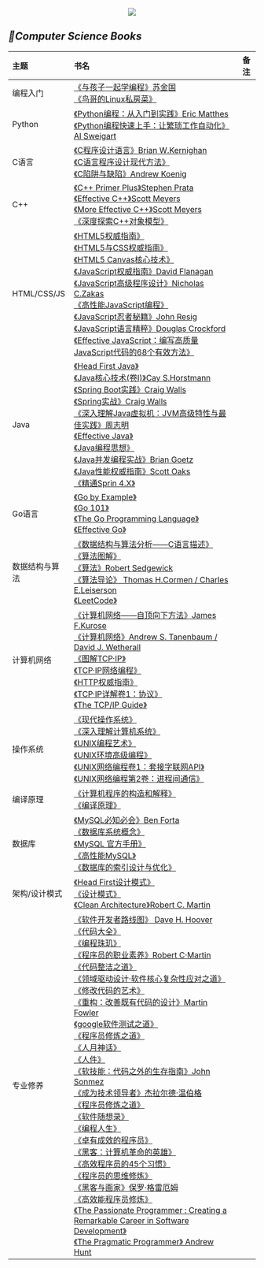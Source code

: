   
<p align='center'>
<img src='https://upload-images.jianshu.io/upload_images/4164292-51be128073b71516.jpg?imageMogr2/auto-orient/strip%7CimageView2/2/w/1240'>
</p>

## *📖Computer Science Books*

|主题|书名|备注|
|:---|:--|:---:
|编程入门|[《与孩子一起学编程》苏金国]()<br>[《鸟哥的Linux私房菜》]()<br>|
|Python|[《Python编程：从入门到实践》Eric Matthes]()<br>[《Python编程快速上手：让繁琐工作自动化》AI Sweigart]()<br>|
|C语言|[《C程序设计语言》Brian W.Kernighan]()<br>[《C语言程序设计现代方法》]()<br>[《C陷阱与缺陷》Andrew Koenig]()<br>|
|C++|[《C++ Primer Plus》Stephen Prata]()<br>[《Effective C++》Scott Meyers]()<br>[《More Effective C++》Scott Meyers]()<br>[《深度探索C++对象模型》]()<br>|
|HTML/CSS/JS|[《HTML5权威指南》]()<br>[《HTML5与CSS权威指南》]()<br>[《HTML5 Canvas核心技术》]()<br>[《JavaScript权威指南》David Flanagan]()<br>[《JavaScript高级程序设计》Nicholas C.Zakas]()<br>[《高性能JavaScript编程》]()<br>[《JavaScript忍者秘籍》John Resig]()<br>[《JavaScript语言精粹》Douglas Crockford]()<br>[《Effective JavaScript：编写高质量JavaScript代码的68个有效方法》]()<br>|
|Java|[《Head First Java》]()<br>[《Java核心技术(卷I)》Cay S.Horstmann]()<br>[《Spring Boot实践》Craig Walls]()<br>[《Spring实战》Craig Walls]()<br>[《深入理解Java虚拟机：JVM高级特性与最佳实践》周志明]()<br>[《Effective Java》]()<br>[《Java编程思想》]()<br>[《Java并发编程实战》Brian Goetz]()<br>[《Java性能权威指南》Scott Oaks]()<br>[《精通Sprin 4.X》]()<br>|
|Go语言|[《Go by Example》](https://gobyexample.com)<br>[《Go 101》](https://go101.org/article/101.html)<br>[《The Go Programming Language》](https://book.douban.com/subject/26337545/)<br>[《Effective Go》](https://golang.org/doc/effective_go.html)<br>|
|数据结构与算法|[《数据结构与算法分析——C语言描述》]()<br>[《算法图解》]()<br>[《算法》Robert Sedgewick]()<br>[《算法导论》 Thomas H.Cormen / Charles E.Leiserson]()<br>[《LeetCode》](https://leetcode.com)<br>|
|计算机网络|[《计算机网络——自顶向下方法》James F.Kurose]()<br>[《计算机网络》Andrew S. Tanenbaum / David J. Wetherall ]()<br>[《图解TCP·IP》]()<br>[《TCP·IP网络编程》]()<br>[《HTTP权威指南》]()<br>[《TCP·IP详解卷1：协议》]()<br>[《The TCP/IP Guide》](http://www.tcpipguide.com/free/index.htm)<br>|
|操作系统|[《现代操作系统》]()<br>[《深入理解计算机系统》]()<br>[《UNIX编程艺术》]()<br>[《UNIX环境高级编程》]()<br>[《UNIX网络编程卷1：套接字联网API》]()<br>[《UNIX网络编程第2卷：进程间通信》]()<br>|
|编译原理|[《计算机程序的构造和解释》]()<br>[《编译原理》]()<br>|
|数据库|[《MySQL必知必会》Ben Forta]()<br>[《数据库系统概念》]()<br>[《MySQL 官方手册》](https://dev.mysql.com/doc/)<br>[《高性能MySQL》](https://book.douban.com/subject/23008813/)<br>[《数据库的索引设计与优化》]()<br>|
|架构/设计模式|[《Head First设计模式》]()<br>[《设计模式》]()<br>[《Clean Architecture》Robert C. Martin]()<br>|
|专业修养|[《软件开发者路线图》 Dave H. Hoover](https://book.douban.com/subject/4924164/)<br>[《代码大全》](https://book.douban.com/subject/1477390/)<br>[《编程珠玑》](https://book.douban.com/subject/3227098/)<br>[《程序员的职业素养》Robert C·Martin](https://book.douban.com/subject/11614538/)<br>[《代码整洁之道》](https://book.douban.com/subject/4199741/)<br>[《领域驱动设计·软件核心复杂性应对之道》](https://book.douban.com/subject/5344973/)<br>[《修改代码的艺术》](https://book.douban.com/subject/2248759/)<br>[《重构：改善既有代码的设计》Martin Fowler](https://book.douban.com/subject/1229923/)<br>[《google软件测试之道》]()<br>[《程序员修炼之道》]()<br>[《人月神话》](https://book.douban.com/subject/1102259/)<br>[《人件》](https://book.douban.com/subject/1108725/)<br>[《软技能：代码之外的生存指南》John Sonmez ](https://book.douban.com/subject/26835090/)<br>[《成为技术领导者》杰拉尔德·温伯格]()<br>[《程序员修炼之道》](https://book.douban.com/subject/1152111/)<br>[《软件随想录》](https://book.douban.com/subject/4163938/)<br>[《编程人生》](https://book.douban.com/subject/5355285/)<br>[《卓有成效的程序员》](https://book.douban.com/subject/3558788/)<br>[《黑客：计算机革命的英雄》](https://book.douban.com/subject/6860890/)<br>[《高效程序员的45个习惯》](https://book.douban.com/subject/4164024/)<br>[《程序员的思维修炼》](https://book.douban.com/subject/5372651/)<br>[《黑客与画家》保罗·格雷厄姆](https://book.douban.com/subject/25724948/)<br>[《高效能程序员修炼》](https://book.douban.com/subject/24868904/)<br>[《The Passionate Programmer : Creating a Remarkable Career in Software Development》](https://book.douban.com/subject/3729539/)<br>[《The Pragmatic Programmer》 Andrew Hunt](https://book.douban.com/subject/1417047/)<br>|






